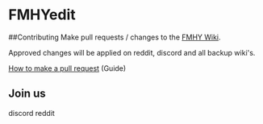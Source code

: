 # FMHYedit
##Contributing
Make pull requests / changes to the [FMHY Wiki](https://www.reddit.com/r/FREEMEDIAHECKYEAH/wiki/index). 

Approved changes will be applied on reddit, discord and all backup wiki's. 

[How to make a pull request](https://rentry.co/FMHYedit) (Guide)
## Join us
discord 
reddit
